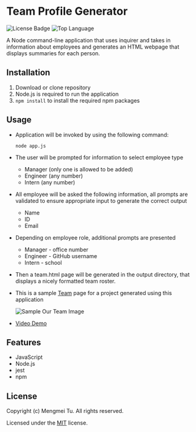 # Team Profile Generator

![License Badge](https://img.shields.io/github/license/mmeii/10-team-profile-generator) ![Top Language](https://img.shields.io/github/languages/top/mmeii/10-team-profile-generator)

A Node command-line application that uses inquirer and takes in information about employees and generates an HTML webpage that displays summaries for each person.

## Installation

1. Download or clone repository
2. Node.js is required to run the application
3. `npm install` to install the required npm packages

## Usage

* Application will be invoked by using the following command:
  
  `node app.js`

* The user will be prompted for information to select employee type
  * Manager (only one is allowed to be added)
  * Engineer (any number)
  * Intern (any number)
  
* All employee will be asked the following information, all prompts are validated to ensure appropriate input to generate the correct output
  * Name
  * ID
  * Email

* Depending on employee role, additional prompts are presented
  * Manager - office number
  * Engineer - GitHub username
  * Intern - school
  
* Then a team.html page will be generated in the output directory, that displays a nicely formatted team roster.
  
* This is a sample [Team](Assets/team-sample.png) page for a project generated using this application
  
  ![Sample Our Team Image](Assets/team-sample.png)
  
* [Video Demo](https://drive.google.com/file/d/1IJ66h3Nfno3LRM_ivrujQucSSFkvLCcp/view?usp=sharing)

## Features

* JavaScript
* Node.js
* jest
* npm

## License

  Copyright (c) Mengmei Tu. All rights reserved.
  
  Licensed under the [MIT](LICENSE) license.

